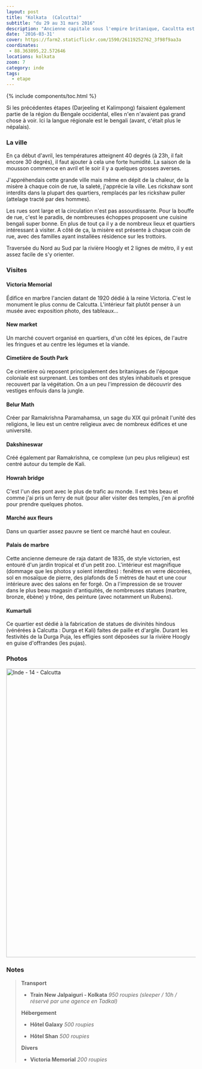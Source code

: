 ```yaml
---
layout: post
title: "Kolkata  (Calcutta)"
subtitle: "du 29 au 31 mars 2016"
description: "Ancienne capitale sous l'empire britanique, Cacultta est la 2 ème ville du pays et est considérée comme la capitale culturelle du pays."
date: '2016-03-31'
cover: https://farm2.staticflickr.com/1590/26119252762_3f98f9aa3a
coordinates:
 - 88.363895,22.572646
locations: kolkata
zoom: 7
category: inde
tags:
  - etape
---
```


{% include components/toc.html %}

Si les précédentes étapes (Darjeeling et Kalimpong) faisaient également partie de la région du Bengale occidental, elles n'en n'avaient pas grand chose à voir. Ici la langue régionale est le bengali (avant, c'était plus le népalais).

### La ville

En ça début d'avril, les températures atteignent 40 degrés  (à 23h, il fait encore 30 degrés), il faut ajouter à cela  une forte humidité. La saison de la mousson commence en avril et le soir il y a quelques grosses averses.

J'appréhendais cette grande ville mais même en dépit de la chaleur, de la misère à chaque coin de rue, la saleté, j'apprécie la ville. Les rickshaw sont interdits dans la plupart des quartiers, remplacés par les rickshaw puller  (attelage tracté par des hommes). 

Les rues sont large et la circulation n'est pas assourdissante. Pour la bouffe de rue, c'est le paradis, de nombreuses échoppes proposent une cuisine bengali super bonne. En plus de tout ça il y a de nombreux lieux et quartiers intéressant à visiter. A côté de ça, la misère est présente à chaque coin de rue, avec des familles ayant installées résidence sur les trottoirs.

Traversée du Nord au Sud par la rivière Hoogly et 2 lignes de métro, il y est assez facile de s'y orienter.

### Visites

#### Victoria Memorial

Édifice en marbre  l'ancien datant de 1920 dédié à la reine Victoria. C'est le monument le plus connu de Calcutta. L'intérieur fait plutôt penser à un musée avec exposition photo, des tableaux...

#### New market

Un marché couvert organisé en quartiers, d'un côté les épices, de l'autre les fringues et au centre les légumes et la viande.

#### Cimetière de South Park

Ce cimetière où reposent principalement des britaniques de l'époque coloniale est surprenant. Les tombes ont des styles inhabituels et presque recouvert par la végétation. On a un peu l'impression de découvrir des vestiges enfouis dans la jungle.

#### Belur Math

Créer par Ramakrishna Paramahamsa, un sage du XIX qui prônait l'unité des religions, le lieu est un centre religieux avec de nombreux édifices et une université.

#### Dakshineswar

Créé également par Ramakrishna, ce complexe (un peu plus religieux) est centré autour du temple de Kali.

#### Howrah bridge

C'est l'un des pont avec le plus de trafic au monde. Il est très beau et comme j'ai pris un ferry de nuit (pour aller visiter des temples, j'en ai profité pour prendre quelques photos.

#### Marché aux fleurs

Dans un quartier assez pauvre se tient ce marché haut en couleur.


#### Palais de marbre

Cette ancienne demeure de raja datant de 1835, de style victorien, est entouré d'un jardin tropical et d'un petit zoo. L'intérieur est magnifique (dommage que les photos y soient interdites) : fenêtres en verre décorées, sol en mosaïque de pierre, des plafonds de 5 mètres de haut et une cour intérieure avec des salons en fer forgé. On a l'impression de se trouver dans le plus beau magasin d'antiquités, de nombreuses statues (marbre, bronze, ébène) y trône, des peinture (avec notamment un Rubens).

#### Kumartuli

Ce quartier est dédié à la fabrication de statues de divinités hindous (vénérées à Calcutta : Durga et Kali) faites de paille et d'argile. Durant les festivités de la Durga Puja, les effigies sont déposées sur la rivière Hoogly en guise d'offrandes (les pujas).

### Photos 

<a data-flickr-embed="true"  href="https://www.flickr.com/photos/planitude/albums/72157664435608303" title="Inde - 14 - Calcutta"><img src="https://farm2.staticflickr.com/1656/25606825204_023107ab0d_b.jpg" width="1024" height="768" alt="Inde - 14 - Calcutta"></a><script async src="//embedr.flickr.com/assets/client-code.js" charset="utf-8"></script>

### Notes

>**Transport**
>
>- **Train New Jalpaiguri - Kolkata** *950 roupies (sleeper / 10h / réservé par une agence en Tadkal)*
>
>**Hébergement**
>
>- **Hôtel Galaxy** *500 roupies*
>
>- **Hôtel Shan** *500 roupies*
>
>**Divers**
>
>- **Victoria Memorial** *200 roupies*
